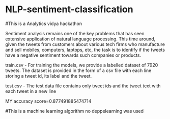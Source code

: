 # NLP-sentiment-classification

#This is a Analytics vidya hackathon 




Sentiment analysis remains one of the key problems that has seen extensive application of natural language processing.
This time around, given the tweets from customers about various tech firms who manufacture and sell mobiles, computers, laptops, etc,
the task is to identify if the tweets have a negative sentiment towards such companies or products.



train.csv - For training the models, we provide a labelled dataset of 7920 tweets. The dataset is provided in the form of 
a csv file with each line storing a tweet id, its label and the tweet.

test.csv - The test data file contains only tweet ids and the tweet text with each tweet in a new line






MY accuracy score=0.877491885474714



#This is a  machine learning algorithm no deppelearning was used
